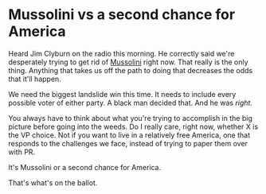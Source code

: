 # Mussolini vs a second chance for America
Heard Jim Clyburn on the radio this morning. He correctly said we're desperately trying to get rid of <a href="https://www.politico.com/news/2020/08/02/clyburn-trump-mussolini-390500">Mussolini</a> right now. That really is the only thing. Anything that takes us off the path to doing that decreases the odds that it'll happen.

We need the biggest landslide win this time. It needs to include every possible voter of either party. A black man decided that. And he was <i>right.</i>

You always have to think about what you're trying to accomplish in the big picture before going into the weeds. Do I really care, right now, whether X is the VP choice. Not if you want to live in a relatively free America, one that responds to the challenges we face, instead of trying to paper them over with PR.

It's Mussolini or a second chance for America.

That's what's on the ballot. 

